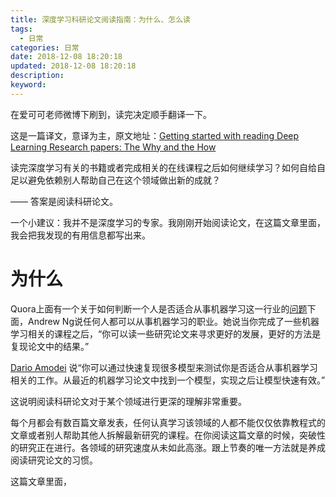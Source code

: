 ```yaml
---
title: 深度学习科研论文阅读指南：为什么、怎么读
tags:
  - 日常
categories: 日常
date: 2018-12-08 18:20:18
updated: 2018-12-08 18:20:18
description:
keyword:
---
```


在爱可可老师微博下刷到，读完决定顺手翻译一下。

这是一篇译文，意译为主，原文地址：[Getting started with reading Deep Learning Research papers: The Why and the How](https://towardsdatascience.com/getting-started-with-reading-deep-learning-research-papers-the-why-and-the-how-dfd1ac15dbc0)


<!-- more -->


读完深度学习有关的书籍或者完成相关的在线课程之后如何继续学习？如何自给自足以避免依赖别人帮助自己在这个领域做出新的成就？

—— 答案是阅读科研论文。   

一个小建议：我并不是深度学习的专家。我刚刚开始阅读论文，在这篇文章里面，我会把我发现的有用信息都写出来。

# 为什么

Quora上面有一个关于如何判断一个人是否适合从事机器学习这一行业的[问题](https://www.quora.com/I-want-to-pursue-machine-learning-as-a-career-but-not-sure-if-I-am-qualified-How-can-I-test-myself/answer/Andrew-Ng)下面，Andrew Ng说任何人都可以从事机器学习的职业。她说当你完成了一些机器学习相关的课程之后，“你可以读一些研究论文来寻求更好的发展，更好的方法是复现论文中的结果。”


[Dario Amodei](https://80000hours.org/podcast/episodes/the-world-needs-ai-researchers-heres-how-to-become-one/#transcript) 说“你可以通过快速复现很多模型来测试你是否适合从事机器学习相关的工作。从最近的机器学习论文中找到一个模型，实现之后让模型快速有效。”


这说明阅读科研论文对于某个领域进行更深的理解非常重要。

每个月都会有数百篇文章发表，任何认真学习该领域的人都不能仅仅依靠教程式的文章或者别人帮助其他人拆解最新研究的课程。在你阅读这篇文章的时候，突破性的研究正在进行。各领域的研究速度从未如此高涨。跟上节奏的唯一方法就是养成阅读研究论文的习惯。


这篇文章里面，

